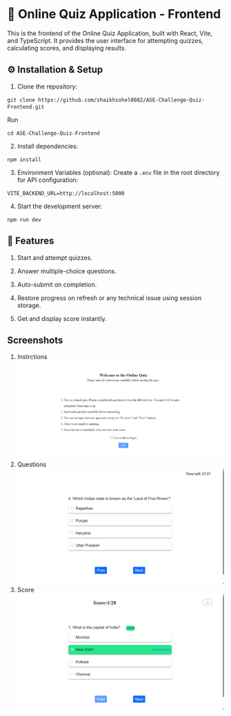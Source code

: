 # 🎯 Online Quiz Application - Frontend

This is the frontend of the Online Quiz Application, built with React, Vite, and TypeScript. It provides the user interface for attempting quizzes, calculating scores, and displaying results.

## ⚙️ Installation & Setup
1. Clone the repository:
```
git clone https://github.com/shaikhsohel0082/ASE-Challenge-Quiz-Frontend.git

```
Run
```
cd ASE-Challenge-Quiz-Frontend
```
2. Install dependencies:
```
npm install
```
3. Environment Variables (optional):
Create a `.env` file in the root directory for API configuration:
```
VITE_BACKEND_URL=http://localhost:5000
```
4. Start the development server:
```
npm run dev
```
## 🚀 Features

1. Start and attempt quizzes.

2. Answer multiple-choice questions.

3. Auto-submit on completion.

4. Restore progress on refresh or any technical issue using session storage.

5. Get and display score instantly.

## Screenshots 
1. Instrctions
![Logo](/src/assets/instructions.png)
2. Questions
![Logo](/src/assets/questions.png)
3. Score
![Logo](/src/assets/score.png)
